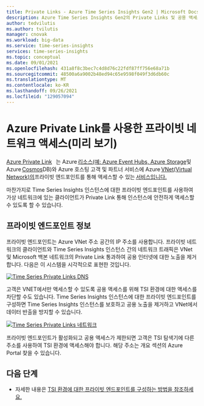 ```yaml
---
title: Private Links - Azure Time Series Insights Gen2 | Microsoft Docs
description: Azure Time Series Insights Gen2의 Private Links 및 공용 액세스 제한 개요입니다.
author: tedvilutis
ms.author: tvilutis
manager: cnovak
ms.workload: big-data
ms.service: time-series-insights
services: time-series-insights
ms.topic: conceptual
ms.date: 09/01/2021
ms.openlocfilehash: 431a8f8c3bec7c4d8d76c22fdf87ff756e68a71b
ms.sourcegitcommit: 48500a6a9002b48ed94c65e9598f049f3d6db60c
ms.translationtype: MT
ms.contentlocale: ko-KR
ms.lasthandoff: 09/26/2021
ms.locfileid: "129057094"
---
```

# <a name="private-network-access-with-azure-private-link-preview"></a>Azure Private Link를 사용한 프라이빗 네트워크 액세스(미리 보기) 

[Azure Private Link](/private-link/private-link-overview)   는 Azure [리소스(예: Azure Event Hubs, Azure Storage](/event-hubs/event-hubs-about)및 Azure [Cosmos](/storage/common/storage-introduction)DB)와 Azure 호스팅 고객 및 파트너 서비스에 Azure [VNet(Virtual Network)의](/cosmos-db/introduction)프라이빗 엔드포인트를 통해 액세스할 수 있는 [서비스입니다.](/virtual-network/virtual-networks-overview) 

마찬가지로 Time Series Insights 인스턴스에 대한 프라이빗 엔드포인트를 사용하여 가상 네트워크에 있는 클라이언트가 Private Link 통해 인스턴스에 안전하게 액세스할 수 있도록 할 수 있습니다. 

## <a name="about-the-private-endpoints"></a>프라이빗 엔드포인트 정보

프라이빗 엔드포인트는 Azure VNet 주소 공간의 IP 주소를 사용합니다. 프라이빗 네트워크의 클라이언트와 Time Series Insights 인스턴스 간의 네트워크 트래픽은 VNet 및 Microsoft 백본 네트워크의 Private Link 통과하여 공용 인터넷에 대한 노출을 제거합니다. 다음은 이 시스템을 시각적으로 표현한 것입니다. 

[![Time Series Private Links DNS](media/private-links/tsi-dns.png)](media/private-links/tsi-dns.png#lightbox)

고객은 VNET에서만 액세스할 수 있도록 공용 액세스를 위해 TSI 환경에 대한 액세스를 차단할 수도 있습니다. Time Series Insights 인스턴스에 대한 프라이빗 엔드포인트를 구성하면 Time Series Insights 인스턴스를 보호하고 공용 노출을 제거하고 VNet에서 데이터 반출을 방지할 수 있습니다. 

[![Time Series Private Links 네트워크](media/private-links/tsi-network-access.png)](media/private-links/tsi-network-access.png#lightbox)

프라이빗 엔드포인트가 활성화되고 공용 액세스가 제한되면 고객은 TSI 탐색기에 다른 주소를 사용하여 TSI 환경에 액세스해야 합니다. 해당 주소는 개요 섹션의 Azure Portal 찾을 수 있습니다. 

## <a name="next-steps"></a>다음 단계

* 자세한 내용은 [TSI 환경에 대한 프라이빗 엔드포인트를 구성하는 방법을 참조하세요.](./how-to-private-links.md) 